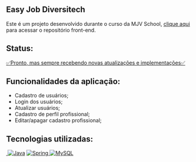<h2>Easy Job Diversitech</h2>
Este é um projeto desenvolvido durante o curso da MJV School, <a
  href="https://github.com/sabinonatalia/projeto-final-frontend">clique aqui</a> para acessar o repositório
front-end.

<h2>Status:</h2>
<a href="https://blog-pessoal-natalia.netlify.app/#/entrar" target="_blank">✅Pronto, mas sempre recebendo novas atualizações e
  implementações✅</a>

<h2>Funcionalidades da aplicação:</h2>

- Cadastro de usuários;
- Login dos usuários;
- Atualizar usuários;
- Cadastro de perfil profissional;
- Editar/apagar cadastro profissional;

<h2>Tecnologias utilizadas:</h2>
<a href=""><img src="" alt=""></img>
  <a href="https://www.java.com/pt-BR/"><img alt="Java"
      src="https://img.shields.io/badge/java-%23ED8B00.svg?&style=for-the-badge&logo=java&logoColor=white" /></a>
  <a href="https://spring.io/"><img alt="Spring"
      src="https://img.shields.io/badge/spring%20-%236DB33F.svg?&style=for-the-badge&logo=spring&logoColor=white" />
  </a>
  <a href="https://www.mysql.com/"><img alt="MySQL"
      src="https://img.shields.io/badge/mysql-%2300f.svg?&style=for-the-badge&logo=mysql&logoColor=white" />
  </a>
